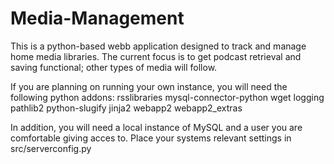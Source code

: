 # Media-Management
This is a python-based webb application designed to track and manage home media libraries. The current focus is to get podcast retrieval and saving functional; other types of media will follow.

If you are planning on running your own instance, you will need the following python addons:
	rsslibraries
	mysql-connector-python
	wget
	logging
	pathlib2
	python-slugify
	jinja2
	webapp2
	webapp2_extras
	
In addition, you will need a local instance of MySQL and a user you are comfortable giving acces to. Place your systems relevant settings in src/serverconfig.py